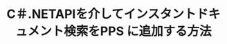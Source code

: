 ---
############################# Static ############################
layout: "auto-gen-gist"
draft: false
path: "ja/search/net/document/pps/"
otherformats: PDF DOC DOT DOCX DOCM DOTX DOTM TXT ODT OTT RTF XLS XLT XLSX XLSM XLSB XLTX XLTM XLA XLAM ODS OTS CSV TSV XML PPT POT PPTX PPTM POTX POTM PPSX PPSM ODP PST OST EML EMLX MSG ONE ZIP XHTML MHTML MD CHM EPUB  FB2 

############################# Head ############################
head_title: "ドキュメントの作成と追加.NETアプリケーション内での検索とインデックス作成"
head_description: "GroupDocs.Search .NET APIを使用すると、.NET Apps内で、PDF DOC、DOCX、RTF、XLSX、CSV、PPTX、および電子メールメッセージなどのサポート形式を検索するインスタントドキュメントを追加できます。"

############################# Header ############################
title: "C＃.NETAPIを介してインスタントドキュメント検索をPPS に追加する方法 "
description: "GroupDocs.Search .NET APIを使用すると、開発者は堅牢なドキュメント検索およびインデックス作成機能をアプリに追加できます。 PDF DOC、DOCX、RTF、XLSX、CSV、PPT、PPTX、MSG、EMLなどのドキュメントをサポートします。"

######################### Download Button #######################
button:
    enable: true

############################# About ############################
about:
    enable: true
    title: ".NET APIを使用してドキュメントの検索とインデックス作成を作成および追加する方法は？"
    content: |
       このページは、ユーザーがわずかな労力とコストで自分のアプリケーション内にドキュメント検索およびインデックス作成機能を追加する方法を学ぶのに役立ちます。インデックス作成は、関連する検索結果を生成できるようにデータを整理および構造化するために検索エンジンで使用されるプロセスです。目的は、ユーザーのクエリに関連する情報をすばやく正確に見つけて表示することです。 GroupDocs.Search for .NETは、強力な高性能ドキュメント検索APIであり、ソフトウェア開発者が独自のアプリケーション内でファジーおよび同義語アルゴリズムに基づいて高度な検索およびインデックス作成操作を実行できるようにします。ユーザーのマシンにサードパーティのツールや外部ソフトウェアをインストールする必要はありません。 PDF、HTML、Outlook電子メール、Microsoft Office Word、Excelワークシート、PowerPointプレゼンテーション、Outlook MSG、PSTなど、最も一般的に使用されるドキュメント形式のサポートが含まれています。単純な単語、ブール、正規表現検索、大文字と小文字を区別する検索、柔軟なファジー、同義語、ホモフォン、ワイルドカード、チャンクによる検索、オブジェクトタイプ検索、データ範囲の設定など、いくつかのタイプの検索をサポートします。 

############################# content ############################
steps:
    enable: true
    block:
    - title_left: ".NETAPIを介したPPSドキュメントのインデックス作成の検索"
      content_left: |
       GroupDocs.Search .NET APIは、独自のアプリ内で新しいインデックスを作成したり、既存の検索インデックスを開いたりするための完全なサポートを提供します。 以下のC＃コード例は、数行のコードを使用して、新しいインデックスを作成し、既存のインデックスを開く方法を示しています。 

      title_right: "新規または既存の検索インデックスを開く方法"
      content_right: |
         * まず、インデックスフォルダへのパスを指定する必要があります
         * [Index](https://apireference.groupdocs.com/search/net/groupdocs.search/index/constructors/2) クラスのインスタンスを作成します
         *上記は、メモリまたはディスクにインデックスを作成し、既存のインデックスを開くこともできます。
       
      gisthash: "9651c19a9436afee860b7f39197f8399"
      gistfile: "create_or_open_new_search_index.cs"

    - title_left: "PPSドキュメントを検索インデックスに同期的に追加する方法"
      content_left: |
       GroupDocs.Search .NETを使用すると、ソフトウェア開発者は、独自の.NETアプリ内でドキュメントのインデックス作成を同期的に実行できます。 以下のC＃.NETコード例は、インデックス作成を簡単に同期的に実行する方法を示しています。 

      title_right: "C＃を介した同期ドキュメントインデックス作成"
      content_right: |
        * まず、インデックスフォルダへのパスを指定する必要があります
        * 検索するドキュメントを含むフォルダへのパスを指定します
        * [Index(indexFolder)](https://apireference.groupdocs.com/search/net/groupdocs.search.indexrepository/search/methods/2) クラスのインスタンスを作成します
        * 上記は、メモリまたはディスクにインデックスを作成するか、既存のインデックスを開きます。
        * 指定されたフォルダからの同期インデックスドキュメント
     
      gisthash: "1c5f672c83e741280fd24c58fe51f707"
      gistfile: "add_files_synchronously_to_indexing.cs"
      
    - title_left: ".NETを介して非同期でドキュメントのインデックス作成を実行する"
      content_left: |
        GroupDocs.Search .NETを使用すると、コンピュータープログラマーは、独自の.NETアプリ内で非同期のドキュメントインデックス作成を実行できます。 次の.NETコード例は、わずか数行のコードで非同期にドキュメントのインデックス作成を実現する方法を示しています。

      title_right: "非同期 PPS C＃によるドキュメントのインデックス作成 "
      content_right: |
        * まず、インデックスフォルダへのパスを指定する必要があります
        * 検索するドキュメントを含むフォルダへのパスを指定します
        * [Index(indexFolder)](https://apireference.groupdocs.com/search/net/groupdocs.search.indexrepository/search/methods/2) クラスのインスタンスを作成します
        * イベントへの登録
        * 操作の完了を示すコードを記述する必要があります
        * 非同期インデックスのフラグを設定する
        * 指定されたフォルダからの非同期インデックスドキュメント
     
      gisthash: "1c5f672c83e741280fd24c58fe51f707"
      gistfile: "add_files_asynchronously_to_indexing.cs"

    - title_left: "PPS Docs.NETで検索結果を使用および強調表示する方法"
      content_left: |
       GroupDocs.Search .NET APIを使用すると、プログラマーはsarchの結果を解釈し、見つかったドキュメントの単純なリスト、または見つかった単語やフレーズによって結果を表示できます。 ドキュメントのテキストを簡単に強調表示することもできます。 次の.NETコード例は、見つかったドキュメントを一覧表示し、数行のコードで検索結果を強調表示する方法を示しています。

      title_right: "C＃を介してPPSファイルの検索結果を強調表示する "
      content_right: |
        * インデックスでのPeform検索
        * 検索に成功したら、結果を印刷します
        * ドキュメントを繰り返し、見つかったドキュメントを表示します
        * テキスト内の出現を強調表示
        * 検索結果が強調表示された出力HTML形式のドキュメントを生成する
     
      gisthash: "a5d1ad6eedd2acf12a33b541e763cdb4"
      gistfile: "how_to_list_search_result.cs"

    - title_left: "システム要求"
      content_left: |
        GroupDocs.Search for .NETは、すべての主要なプラットフォームとオペレーティングシステムでサポートされています。 完全なシステム要件ガイドについては、以下のコードを実行する前に[システム要件](https://docs.groupdocs.com/search/net/system-requirements/) にアクセスしてください。次の前提条件がインストールされていることを確認してください。 システム：
          *オペレーティングシステム：Microsoft Windows、Linux、MacOS
          *開発環境：Visual Studio、Xamarin、MonoDevelopなど
          *フレームワーク：.NETフレームワーク、.NET標準、.NETコア、モノラル
          * [NuGet](https://www.nuget.org/packages/GroupDocs.search/) から最新バージョンのGroupDocs.Search for.NETAPIを入手してください。
        
      title_right: "GroupDocs.Assemblyを使用する理由"
      content_right: |
        * メモリ内およびディスク上での検索インデックスの作成。
        * ファイル、ストリーム、または構造からインデックスを作成する機能。
        * パスワードで保護されたドキュメントのインデックス作成のサポート。
        * 複数のインデックスのマージのサポート。
        * 検索のインデックス作成中にドキュメントをフィルタリングします。
        * 検索中のスペルチェックのサポート。
        * ブレンドされた文字は完全にサポートされています
        * さまざまな種類の検索を1つの検索クエリに結合します。
        * 単純な単語と正規表現の検索がサポートされています
        * 検索クエリでのエイリアス置換を完全にサポートします。

demos:
    enable: true
        

more_formats:
    enable: true


back_to_top:
    enable: true
---